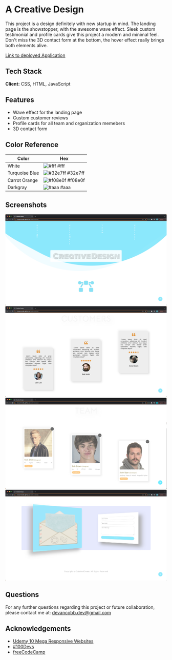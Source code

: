 
# A Creative Design

This project is a design definitely with new startup in mind. The landing page is the showstopper, with the awesome wave effect. Sleek custom testimonial and profile cards give this project a modern and minimal feel. Don't miss the 3D contact form at the bottom, the hover effect really brings both elements alive.

[Link to deployed Application](https://devanmcobb.github.io/creativedesign/)


## Tech Stack

**Client:** CSS, HTML, JavaScript


## Features

- Wave effect for the landing page
- Custom customer reviews
- Profile cards for all team and organization memebers
- 3D contact form

## Color Reference

| Color             | Hex                                                                |
| ----------------- | ------------------------------------------------------------------ |
| White         | ![#fff](https://via.placeholder.com/10/333?text=+) #fff|
| Turquoise Blue| ![#32e7ff](https://via.placeholder.com/10/fff?text=+) #32e7ff|
| Carrot Orange | ![#f08e0f](https://via.placeholder.com/10/000?text=+) #f08e0f|
| Darkgray      | ![#aaa](https://via.placeholder.com/10/a79a2d?text=+) #aaa |


## Screenshots

![App Screenshot](images/header-landing.png)
![App Screenshot](images/customer.png)
![App Screenshot](images/team.png)
![App Screenshot](images/contact-footer.png)



## Questions

For any further questions regarding this project or future collaboration, please contact me at:   [devancobb.dev@gmail.com](devancobb.dev@gmail.com)


## Acknowledgements

 - [Udemy 10 Mega Responsive Websites](https://udemy.com)
 - [#100Devs](https://leonnoel.com/100devs)
 - [freeCodeCamp](https://freecodecamp.com)

